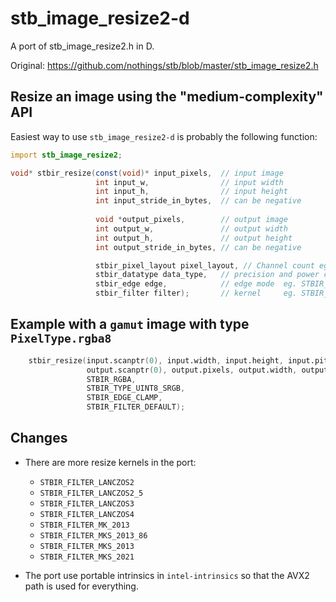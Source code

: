 # stb_image_resize2-d


A port of stb_image_resize2.h in D.
  
Original: https://github.com/nothings/stb/blob/master/stb_image_resize2.h

## Resize an image using the "medium-complexity" API

Easiest way to use `stb_image_resize2-d` is probably the following function:
```d
import stb_image_resize2;

void* stbir_resize(const(void)* input_pixels,  // input image
                   int input_w,                // input width
                   int input_h,                // input height
                   int input_stride_in_bytes,  // can be negative
                   
                   void *output_pixels,        // output image
                   int output_w,               // output width
                   int output_h,               // output height
                   int output_stride_in_bytes, // can be negative

                   stbir_pixel_layout pixel_layout, // Channel count eg. STBIR_RGBA
                   stbir_datatype data_type,   // precision and power curve eg. STBIR_TYPE_UINT8_SRGB
                   stbir_edge edge,            // edge mode  eg. STBIR_EDGE_CLAMP
                   stbir_filter filter);       // kernel     eg. STBIR_FILTER_DEFAULT

```

## Example with a `gamut` image with type `PixelType.rgba8`

```d
    stbir_resize(input.scanptr(0), input.width, input.height, input.pitch,
                 output.scanptr(0), output.pixels, output.width, output.height, output.pitch,
                 STBIR_RGBA,
                 STBIR_TYPE_UINT8_SRGB,
                 STBIR_EDGE_CLAMP,
                 STBIR_FILTER_DEFAULT);
```

## Changes

- There are more resize kernels in the port:
  - `STBIR_FILTER_LANCZOS2`
  - `STBIR_FILTER_LANCZOS2_5`
  - `STBIR_FILTER_LANCZOS3`
  - `STBIR_FILTER_LANCZOS4`
  - `STBIR_FILTER_MK_2013`
  - `STBIR_FILTER_MKS_2013_86`
  - `STBIR_FILTER_MKS_2013`
  - `STBIR_FILTER_MKS_2021`

- The port use portable intrinsics in `intel-intrinsics` so that the AVX2 path is used for everything.
